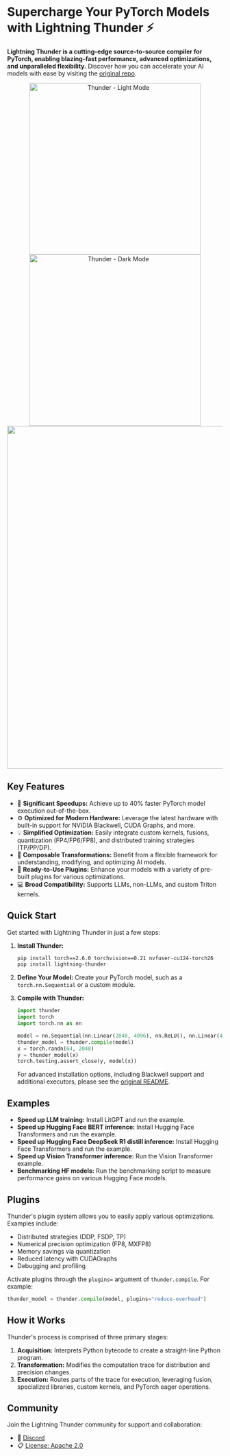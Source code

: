 # Supercharge Your PyTorch Models with Lightning Thunder ⚡

**Lightning Thunder is a cutting-edge source-to-source compiler for PyTorch, enabling blazing-fast performance, advanced optimizations, and unparalleled flexibility.** Discover how you can accelerate your AI models with ease by visiting the [original repo](https://github.com/Lightning-AI/lightning-thunder).

<!-- Images for Light/Dark Mode -->
<div align="center">
  <img alt="Thunder - Light Mode" src="docs/source/_static/images/LightningThunderLightModewByline.png#gh-light-mode-only" width="400px" style="max-width: 100%;">
  <img alt="Thunder - Dark Mode" src="docs/source/_static/images/LightningThunderDarkModewByline.png#gh-dark-mode-only" width="400px" style="max-width: 100%;">
</div>

<div align="center">
  <img src="docs/source/_static/images/pretrain_perf.png" width="800px" style="max-width: 100%;">
</div>

## Key Features

*   🚀 **Significant Speedups:** Achieve up to 40% faster PyTorch model execution out-of-the-box.
*   ⚙️ **Optimized for Modern Hardware:** Leverage the latest hardware with built-in support for NVIDIA Blackwell, CUDA Graphs, and more.
*   💡 **Simplified Optimization:** Easily integrate custom kernels, fusions, quantization (FP4/FP6/FP8), and distributed training strategies (TP/PP/DP).
*   🧩 **Composable Transformations:** Benefit from a flexible framework for understanding, modifying, and optimizing AI models.
*   🧠 **Ready-to-Use Plugins:** Enhance your models with a variety of pre-built plugins for various optimizations.
*   💻 **Broad Compatibility:** Supports LLMs, non-LLMs, and custom Triton kernels.

## Quick Start

Get started with Lightning Thunder in just a few steps:

1.  **Install Thunder:**

    ```bash
    pip install torch==2.6.0 torchvision==0.21 nvfuser-cu124-torch26
    pip install lightning-thunder
    ```

2.  **Define Your Model:**  Create your PyTorch model, such as a `torch.nn.Sequential` or a custom module.

3.  **Compile with Thunder:**

    ```python
    import thunder
    import torch
    import torch.nn as nn

    model = nn.Sequential(nn.Linear(2048, 4096), nn.ReLU(), nn.Linear(4096, 64))
    thunder_model = thunder.compile(model)
    x = torch.randn(64, 2048)
    y = thunder_model(x)
    torch.testing.assert_close(y, model(x))
    ```

    For advanced installation options, including Blackwell support and additional executors, please see the [original README](https://github.com/Lightning-AI/lightning-thunder).

## Examples

*   **Speed up LLM training:**  Install LitGPT and run the example.
*   **Speed up Hugging Face BERT inference:** Install Hugging Face Transformers and run the example.
*   **Speed up Hugging Face DeepSeek R1 distill inference:** Install Hugging Face Transformers and run the example.
*   **Speed up Vision Transformer inference:** Run the Vision Transformer example.
*   **Benchmarking HF models:**  Run the benchmarking script to measure performance gains on various Hugging Face models.

## Plugins

Thunder's plugin system allows you to easily apply various optimizations. Examples include:

*   Distributed strategies (DDP, FSDP, TP)
*   Numerical precision optimization (FP8, MXFP8)
*   Memory savings via quantization
*   Reduced latency with CUDAGraphs
*   Debugging and profiling

Activate plugins through the `plugins=` argument of `thunder.compile`.  For example:

```python
thunder_model = thunder.compile(model, plugins="reduce-overhead")
```

## How it Works

Thunder's process is comprised of three primary stages:

1.  **Acquisition:**  Interprets Python bytecode to create a straight-line Python program.
2.  **Transformation:** Modifies the computation trace for distribution and precision changes.
3.  **Execution:** Routes parts of the trace for execution, leveraging fusion, specialized libraries, custom kernels, and PyTorch eager operations.

## Community

Join the Lightning Thunder community for support and collaboration:

*   💬 [Discord](https://discord.com/invite/XncpTy7DSt)
*   📋 [License: Apache 2.0](https://github.com/Lightning-AI/litserve/blob/main/LICENSE)